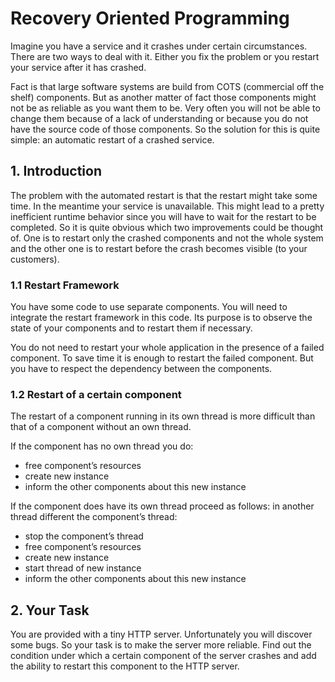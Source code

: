# Recovery Oriented Programming

Imagine you have a service and it crashes under certain circumstances. There are two ways to deal with it. Either you fix the problem or you restart your service after it has crashed.

Fact is that large software systems are build from COTS (commercial off the shelf) components. But as another matter of fact those components might not be as reliable as you want them to be. Very often you will not be able to change them because of a lack of understanding or because you do not have the source code of those components. So the solution for this is quite simple: an automatic restart of a crashed service.

## 1. Introduction

The problem with the automated restart is that the restart might take some time. In the meantime your service is unavailable. This might lead to a pretty inefficient runtime behavior since you will have to wait for the restart to be completed. So it is quite obvious which two improvements could be thought of. One is to restart only the crashed components and not the whole system and the other one is to restart before the crash becomes visible (to your customers).

### 1.1 Restart Framework

You have some code to use separate components. You will need to integrate the restart framework in this code. Its purpose is to observe the state of your components and to restart them if necessary.

You do not need to restart your whole application in the presence of a failed component. To save time it is enough to restart the failed component. But you have to respect the dependency between the components.

### 1.2 Restart of a certain component

The restart of a component running in its own thread is more difficult than that of a component without an own thread.

If the component has no own thread you do:
* free component’s resources
* create new instance
* inform the other components about this new instance

If the component does have its own thread proceed as follows: in another thread different the component’s thread:
* stop the component’s thread
* free component’s resources
* create new instance
* start thread of new instance
* inform the other components about this new instance

## 2. Your Task

You are provided with a tiny HTTP server. Unfortunately you will discover some bugs. So your
task is to make the server more reliable. Find out the condition under which a certain component of
the server crashes and add the ability to restart this component to the HTTP server.
